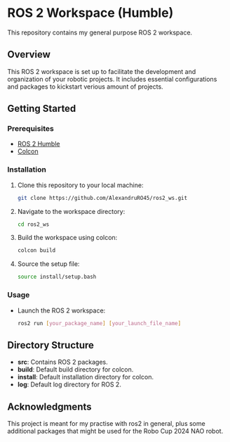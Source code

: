 # ROS 2 Workspace (Humble)

This repository contains my general purpose ROS 2 workspace.

## Overview

This ROS 2 workspace is set up to facilitate the development and organization of your robotic projects. It includes essential configurations and packages to kickstart verious amount of projects.

## Getting Started

### Prerequisites

- [ROS 2 Humble](https://docs.ros.org/en/humble/Installation.html)
- [Colcon](https://colcon.readthedocs.io/en/released/user/installation.html)

### Installation

1. Clone this repository to your local machine:

    ```bash
    git clone https://github.com/AlexandruRO45/ros2_ws.git
    ```

2. Navigate to the workspace directory:

    ```bash
    cd ros2_ws
    ```

3. Build the workspace using colcon:

    ```bash
    colcon build
    ```

4. Source the setup file:

    ```bash
    source install/setup.bash
    ```

### Usage

- Launch the ROS 2 workspace:

    ```bash
    ros2 run [your_package_name] [your_launch_file_name]
    ```

## Directory Structure

- **src**: Contains ROS 2 packages.
- **build**: Default build directory for colcon.
- **install**: Default installation directory for colcon.
- **log**: Default log directory for ROS 2.


## Acknowledgments

This project is meant for my practise with ros2 in general, plus some additional packages that might be used for the Robo Cup 2024 NAO robot.

